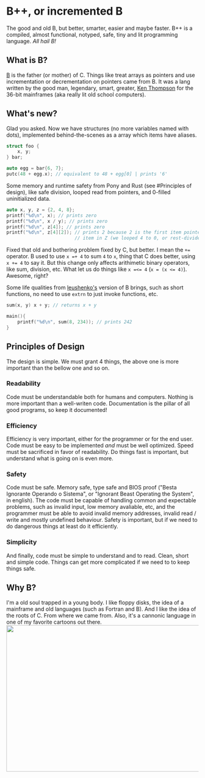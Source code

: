 # B++, or incremented B
The good and old B, but better, smarter, easier and maybe faster. B++ is a compiled, almost functional, notyped, safe, tiny and lit programming language. _All hail B!_

## What is B?
[B](https://en.wikipedia.org/wiki/B_(programming_language)) is the father (or mother) of C. Things like treat arrays as pointers and use incrementation or decrementation on pointers came from B. It was a lang written by the good man, legendary, smart, greater, [Ken Thompson](https://pt.wikipedia.org/wiki/Ken_Thompson) for the 36-bit mainframes (aka really lit old school computers).

## What's new?
Glad you asked. Now we have structures (no more variables named with dots), implemented behind-the-scenes as a array which items have aliases.
```C
struct foo {
    x, y;
} bar;

auto egg = bar{6, 7};
putc(48 + egg.x); // equivalent to 48 + egg[0] | prints '6'
```
Some memory and runtime safety from Pony and Rust (see #Principles of design), like safe division, looped read from pointers, and 0-filled uninitialized data.
```C
auto x, y, z = {2, 4, 8};
printf("%d\n", x); // prints zero
printf("%d\n", x / y); // prints zero
printf("%d\n", z[4]); // prints zero
printf("%d\n", z[4][2]); // prints 2 because 2 is the first item pointed by the first
                         // item in Z (we looped 4 to 0, or rest-divided it by the legth)
```
Fixed that old and bothering problem fixed by C, but better. I mean the `+=` operator. B used to use `x =+ 4` to sum `4` to `x`, thing that C does better, using `x += 4` to say it. But this change only affects arithimetic binary operators, like sum, division, etc. What let us do things like `x =<= 4` (`x = (x <= 4)`). Awesome, right?

Some life qualities from [leushenko's](https://github.com/Leushenko/ybc) version of B brings, such as short functions, no need to use `extrn` to just invoke functions, etc.
```c
sum(x, y) x + y; // returns x + y

main(){
    printf("%d\n", sum(8, 234)); // prints 242
}
```
## Principles of Design
The design is simple. We must grant 4 things, the above one is more important than the bellow one and so on.

### Readability
Code must be understandable both for humans and computers. Nothing is more important than a well-writen code. Documentation is the pillar of all good programs, so keep it documented!

### Efficiency
Efficiency is very important, either for the programmer or for the end user. Code must be easy to be implemented _and_ must be well optimized. Speed must be sacrificed in favor of readability. Do things fast is important, but understand what is going on is even more.

### Safety
Code must be safe. Memory safe, type safe and BIOS proof ("Besta Ignorante Operando o Sistema", or "Ignorant Beast Operating the System", in english). The code must be capable of handling common and expectable problems, such as invalid input, low memory avaliable, etc, and the programmer must be able to avoid invalid memory addresses, invalid read / write and mostly undefined behaviour. Safety is important, but if we need to do dangerous things at least do it efficiently.

### Simplicity
And finally, code must be simple to understand and to read. Clean, short and simple code. Things can get more complicated if we need to to keep things safe.

## Why B?
I'm a old soul trapped in a young body. I like floppy disks, the idea of a mainframe and old languages (such as Fortran and B). And I like the idea of the roots of C. From where we came from. Also, it's a cannonic language in one of my favorite cartoons out there.
<img src="advanced bee++ coding.gif" style="width:680px;height:384px">
